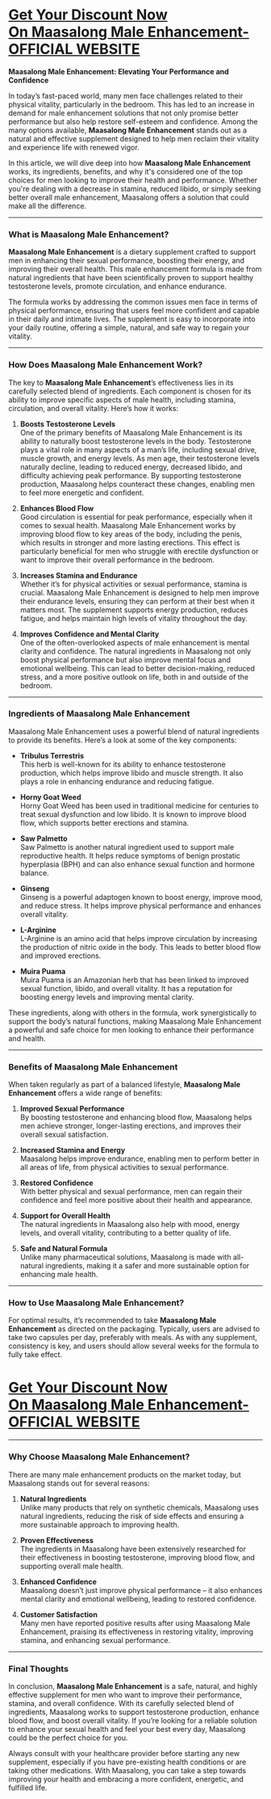 <h1><a href="https://getdeals24x7.com/order-maasalong"><strong>Get Your Discount Now On&nbsp;<span data-sheets-root="1">Maasalong Male Enhancement</span>- OFFICIAL WEBSITE<br /></strong></a></h1>
<p><strong>Maasalong Male Enhancement: Elevating Your Performance and Confidence</strong></p>
<p>In today&rsquo;s fast-paced world, many men face challenges related to their physical vitality, particularly in the bedroom. This has led to an increase in demand for male enhancement solutions that not only promise better performance but also help restore self-esteem and confidence. Among the many options available, <strong>Maasalong Male Enhancement</strong> stands out as a natural and effective supplement designed to help men reclaim their vitality and experience life with renewed vigor.</p>
<p>In this article, we will dive deep into how <strong>Maasalong Male Enhancement</strong> works, its ingredients, benefits, and why it's considered one of the top choices for men looking to improve their health and performance. Whether you're dealing with a decrease in stamina, reduced libido, or simply seeking better overall male enhancement, Maasalong offers a solution that could make all the difference.</p>
<hr />
<h3>What is Maasalong Male Enhancement?</h3>
<p><strong>Maasalong Male Enhancement</strong> is a dietary supplement crafted to support men in enhancing their sexual performance, boosting their energy, and improving their overall health. This male enhancement formula is made from natural ingredients that have been scientifically proven to support healthy testosterone levels, promote circulation, and enhance endurance.</p>
<p>The formula works by addressing the common issues men face in terms of physical performance, ensuring that users feel more confident and capable in their daily and intimate lives. The supplement is easy to incorporate into your daily routine, offering a simple, natural, and safe way to regain your vitality.</p>
<hr />
<h3>How Does Maasalong Male Enhancement Work?</h3>
<p>The key to <strong>Maasalong Male Enhancement</strong>&rsquo;s effectiveness lies in its carefully selected blend of ingredients. Each component is chosen for its ability to improve specific aspects of male health, including stamina, circulation, and overall vitality. Here&rsquo;s how it works:</p>
<ol>
<li>
<p><strong>Boosts Testosterone Levels</strong><br />One of the primary benefits of Maasalong Male Enhancement is its ability to naturally boost testosterone levels in the body. Testosterone plays a vital role in many aspects of a man&rsquo;s life, including sexual drive, muscle growth, and energy levels. As men age, their testosterone levels naturally decline, leading to reduced energy, decreased libido, and difficulty achieving peak performance. By supporting testosterone production, Maasalong helps counteract these changes, enabling men to feel more energetic and confident.</p>
</li>
<li>
<p><strong>Enhances Blood Flow</strong><br />Good circulation is essential for peak performance, especially when it comes to sexual health. Maasalong Male Enhancement works by improving blood flow to key areas of the body, including the penis, which results in stronger and more lasting erections. This effect is particularly beneficial for men who struggle with erectile dysfunction or want to improve their overall performance in the bedroom.</p>
</li>
<li>
<p><strong>Increases Stamina and Endurance</strong><br />Whether it&rsquo;s for physical activities or sexual performance, stamina is crucial. Maasalong Male Enhancement is designed to help men improve their endurance levels, ensuring they can perform at their best when it matters most. The supplement supports energy production, reduces fatigue, and helps maintain high levels of vitality throughout the day.</p>
</li>
<li>
<p><strong>Improves Confidence and Mental Clarity</strong><br />One of the often-overlooked aspects of male enhancement is mental clarity and confidence. The natural ingredients in Maasalong not only boost physical performance but also improve mental focus and emotional wellbeing. This can lead to better decision-making, reduced stress, and a more positive outlook on life, both in and outside of the bedroom.</p>
</li>
</ol>
<hr />
<h3>Ingredients of Maasalong Male Enhancement</h3>
<p>Maasalong Male Enhancement uses a powerful blend of natural ingredients to provide its benefits. Here&rsquo;s a look at some of the key components:</p>
<ul>
<li>
<p><strong>Tribulus Terrestris</strong><br />This herb is well-known for its ability to enhance testosterone production, which helps improve libido and muscle strength. It also plays a role in enhancing endurance and reducing fatigue.</p>
</li>
<li>
<p><strong>Horny Goat Weed</strong><br />Horny Goat Weed has been used in traditional medicine for centuries to treat sexual dysfunction and low libido. It is known to improve blood flow, which supports better erections and stamina.</p>
</li>
<li>
<p><strong>Saw Palmetto</strong><br />Saw Palmetto is another natural ingredient used to support male reproductive health. It helps reduce symptoms of benign prostatic hyperplasia (BPH) and can also enhance sexual function and hormone balance.</p>
</li>
<li>
<p><strong>Ginseng</strong><br />Ginseng is a powerful adaptogen known to boost energy, improve mood, and reduce stress. It helps improve physical performance and enhances overall vitality.</p>
</li>
<li>
<p><strong>L-Arginine</strong><br />L-Arginine is an amino acid that helps improve circulation by increasing the production of nitric oxide in the body. This leads to better blood flow and improved erections.</p>
</li>
<li>
<p><strong>Muira Puama</strong><br />Muira Puama is an Amazonian herb that has been linked to improved sexual function, libido, and overall vitality. It has a reputation for boosting energy levels and improving mental clarity.</p>
</li>
</ul>
<p>These ingredients, along with others in the formula, work synergistically to support the body&rsquo;s natural functions, making Maasalong Male Enhancement a powerful and safe choice for men looking to enhance their performance and health.</p>
<hr />
<h3>Benefits of Maasalong Male Enhancement</h3>
<p>When taken regularly as part of a balanced lifestyle, <strong>Maasalong Male Enhancement</strong> offers a wide range of benefits:</p>
<ol>
<li>
<p><strong>Improved Sexual Performance</strong><br />By boosting testosterone and enhancing blood flow, Maasalong helps men achieve stronger, longer-lasting erections, and improves their overall sexual satisfaction.</p>
</li>
<li>
<p><strong>Increased Stamina and Energy</strong><br />Maasalong helps improve endurance, enabling men to perform better in all areas of life, from physical activities to sexual performance.</p>
</li>
<li>
<p><strong>Restored Confidence</strong><br />With better physical and sexual performance, men can regain their confidence and feel more positive about their health and appearance.</p>
</li>
<li>
<p><strong>Support for Overall Health</strong><br />The natural ingredients in Maasalong also help with mood, energy levels, and overall vitality, contributing to a better quality of life.</p>
</li>
<li>
<p><strong>Safe and Natural Formula</strong><br />Unlike many pharmaceutical solutions, Maasalong is made with all-natural ingredients, making it a safer and more sustainable option for enhancing male health.</p>
</li>
</ol>
<hr />
<h3>How to Use Maasalong Male Enhancement?</h3>
<p>For optimal results, it&rsquo;s recommended to take <strong>Maasalong Male Enhancement</strong> as directed on the packaging. Typically, users are advised to take two capsules per day, preferably with meals. As with any supplement, consistency is key, and users should allow several weeks for the formula to fully take effect.</p>
<h1><strong><a href="https://getdeals24x7.com/order-maasalong">Get Your Discount Now On&nbsp;<span data-sheets-root="1">Maasalong Male Enhancement</span>- OFFICIAL WEBSITE</a><br /></strong></h1>
<hr />
<h3>Why Choose Maasalong Male Enhancement?</h3>
<p>There are many male enhancement products on the market today, but Maasalong stands out for several reasons:</p>
<ol>
<li>
<p><strong>Natural Ingredients</strong><br />Unlike many products that rely on synthetic chemicals, Maasalong uses natural ingredients, reducing the risk of side effects and ensuring a more sustainable approach to improving health.</p>
</li>
<li>
<p><strong>Proven Effectiveness</strong><br />The ingredients in Maasalong have been extensively researched for their effectiveness in boosting testosterone, improving blood flow, and supporting overall male health.</p>
</li>
<li>
<p><strong>Enhanced Confidence</strong><br />Maasalong doesn&rsquo;t just improve physical performance &ndash; it also enhances mental clarity and emotional wellbeing, leading to restored confidence.</p>
</li>
<li>
<p><strong>Customer Satisfaction</strong><br />Many men have reported positive results after using Maasalong Male Enhancement, praising its effectiveness in restoring vitality, improving stamina, and enhancing sexual performance.</p>
</li>
</ol>
<hr />
<h3>Final Thoughts</h3>
<p>In conclusion, <strong>Maasalong Male Enhancement</strong> is a safe, natural, and highly effective supplement for men who want to improve their performance, stamina, and overall confidence. With its carefully selected blend of ingredients, Maasalong works to support testosterone production, enhance blood flow, and boost overall vitality. If you&rsquo;re looking for a reliable solution to enhance your sexual health and feel your best every day, Maasalong could be the perfect choice for you.</p>
<p>Always consult with your healthcare provider before starting any new supplement, especially if you have pre-existing health conditions or are taking other medications. With Maasalong, you can take a step towards improving your health and embracing a more confident, energetic, and fulfilled life.</p>
